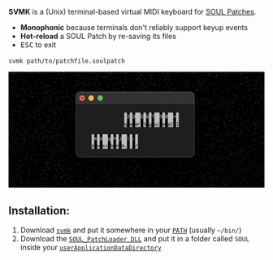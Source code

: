**SVMK** is a (Unix) terminal-based virtual MIDI keyboard for [SOUL Patches](https://github.com/soul-lang/SOUL/blob/master/docs/SOUL_Patch_Format.md).
- **Monophonic** because terminals don't reliably support keyup events
- **Hot-reload** a SOUL Patch by re-saving its files
- <kbd>ESC</kbd> to exit

`svmk path/to/patchfile.soulpatch`

![](ss.png)

## Installation:

1. Download [`svmk`](https://github.com/maxwellpollack/svmk/releases/latest) and put it somewhere in your [`PATH`](https://en.wikipedia.org/wiki/PATH_(variable)) (usually `~/bin/`)
2. Download the [`SOUL_PatchLoader DLL`](https://github.com/soul-lang/SOUL/releases/latest) and put it in a folder called `SOUL` inside your [`userApplicationDataDirectory`](https://docs.juce.com/master/classFile.html#a3e19cafabb03c5838160263a6e76313da0c9f89d8dc9f9f32c9eb42428385351d)
